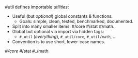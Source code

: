 #util defines importable _utilities_:
- Useful (but _optional_) global constants & functions.
  - Goals: simple, clean, tested, benchmarked, documented.
- Split into many smaller items: #/core #/stat #/math.
- Global but optional via import via hidden tags:
  - `#_util` (_everything_), `#_util/core`, `#_util/math`, ...
- Convention is to use short, lower-case names.

#_/core #_/stat #_/math